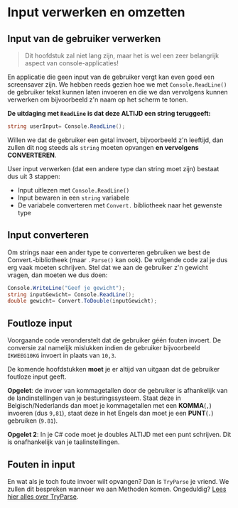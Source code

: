# Input verwerken en omzetten

## Input van de gebruiker verwerken

> Dit hoofdstuk zal niet lang zijn, maar het is wel een zeer belangrijk aspect van console-applicaties!

En applicatie die geen input van de gebruiker vergt kan even goed een screensaver zijn. We hebben reeds gezien hoe we met `Console.ReadLine()` de gebruiker tekst kunnen laten invoeren en die we dan vervolgens kunnen verwerken om bijvoorbeeld z'n naam op het scherm te tonen.

**De uitdaging met `ReadLine` is dat deze ALTIJD een string teruggeeft:**

```csharp
string userInput= Console.ReadLine();
```

Willen we dat de gebruiker een getal invoert, bijvoorbeeld z'n leeftijd, dan zullen dit nog steeds als `string` moeten opvangen **en vervolgens CONVERTEREN**.

User input verwerken \(dat een andere type dan string moet zijn\) bestaat dus uit 3 stappen:

* Input uitlezen met `Console.ReadLine()`
* Input bewaren in een `string` variabele
* De variabele converteren met `Convert.` bibliotheek naar het gewenste type

## Input converteren

Om strings naar een ander type te converteren gebruiken we best de Convert.-bibliotheek \(maar `.Parse()` kan ook\). De volgende code zal je dus erg vaak moeten schrijven. Stel dat we aan de gebruiker z'n gewicht vragen, dan moeten we dus doen:

```csharp
Console.WriteLine("Geef je gewicht");
string inputGewicht= Console.ReadLine();
double gewicht= Convert.ToDouble(inputGewicht);
```

## Foutloze input

Voorgaande code veronderstelt dat de gebruiker géén fouten invoert. De conversie zal namelijk mislukken indien de gebruiker bijvoorbeeld `IKWEEG10KG` invoert in plaats van `10,3`.

De komende hoofdstukken **moet** je er altijd van uitgaan dat de gebruiker foutloze input geeft.

**Opgelet**: de invoer van kommagetallen door de gebruiker is afhankelijk van de landinstellingen van je besturingssysteem. Staat deze in Belgisch/Nederlands dan moet je kommagetallen met een **KOMMA**\(`,`\) invoeren \(dus `9,81`\), staat deze in het Engels dan moet je een **PUNT**\(`.`\) gebruiken \(`9.81`\).

**Opgelet 2**: In je C\# code moet je doubles ALTIJD met een punt schrijven. Dit is onafhankelijk van je taalinstellingen.

## Fouten in input

En wat als je toch foute invoer wilt opvangen? Dan is `TryParse` je vriend. We zullen dit bespreken wanneer we aan Methoden komen. Ongeduldig? [Lees hier alles over TryParse](https://www.dotnetperls.com/parse).

